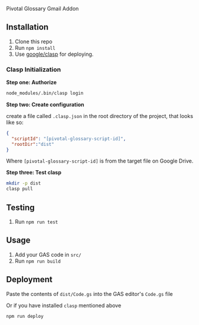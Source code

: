 Pivotal Glossary Gmail Addon

## Installation

1. Clone this repo
1. Run `npm install`
1. Use [google/clasp](https://github.com/google/clasp) for deploying. 

### Clasp Initialization

**Step one: Authorize**
```bash
node_modules/.bin/clasp login
```

**Step two: Create configuration**

create a file called `.clasp.json` in the root directory of the project, that looks like so:

```json
{
  "scriptId": "[pivotal-glossary-script-id]",
  "rootDir":"dist"
}
```

Where `[pivotal-glossary-script-id]` is from the target file on Google Drive.

**Step three: Test clasp**
```bash
mkdir -p dist
clasp pull
```

## Testing

1. Run  `npm run test`

## Usage

1. Add your GAS code in `src/`
1. Run `npm run build`

## Deployment

Paste the contents of `dist/Code.gs` into the GAS editor's `Code.gs` file

Or if you have installed `clasp` mentioned above

```bash
npm run deploy
```
